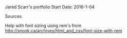 Jared Scarr's portfolio
Start Date: 2016-1-04

Sources

Help with font sizing using rem's from http://snook.ca/archives/html_and_css/font-size-with-rem
